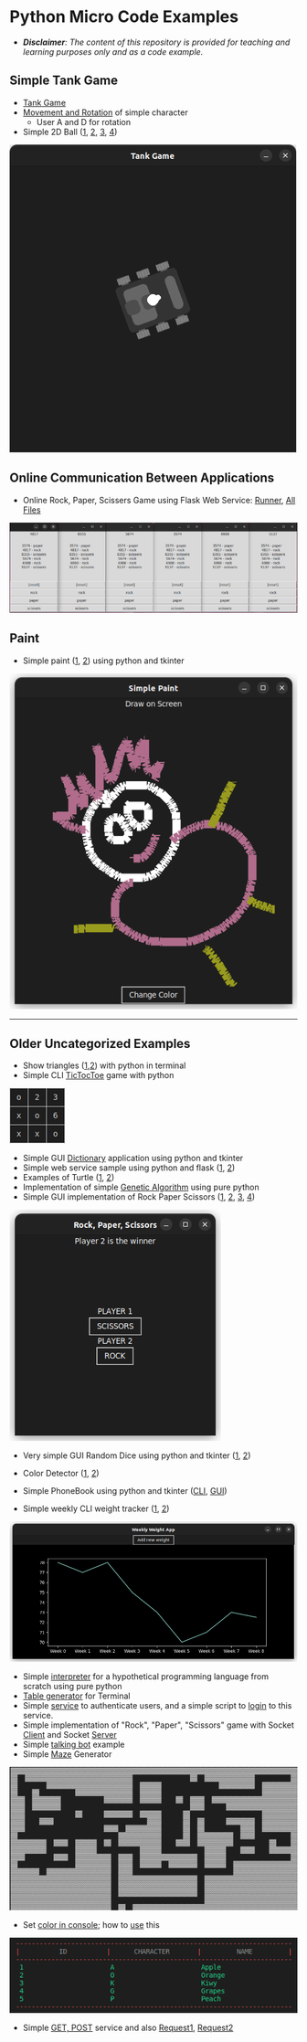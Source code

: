# Python Micro Code Examples
- ***Disclaimer**: The content of this repository is provided for teaching and learning purposes only and as a code example.*

## Simple Tank Game
- [Tank Game](games/tank/tank.py)
- [Movement and Rotation](games/dot_shooter/dot-shooter.py) of simple character
  - User A and D for rotation
- Simple 2D Ball ([1](/lessons/python/examples/sample/game_engine/simple-2d-game-part1.py), [2](/lessons/python/examples/sample/game_engine/simple-2d-game-part2.py), [3](/lessons/python/examples/sample/game_engine/simple-2d-game-part3.py), [4](/lessons/python/examples/sample/game_engine/simple-2d-game-part4.py))

![](games/tank/snapshot.png)

## Online Communication Between Applications
- Online Rock, Paper, Scissers Game using Flask Web Service: [Runner](games/rock_paper_scissers_online/runner.py), [All Files](games/rock_paper_scissers_online/)  


![](games/rock_paper_scissers_online/snapshot.png?style=center)

## Paint
- Simple paint ([1](/lessons/python/examples/apps/color/paint-01.py), [2](/lessons/python/examples/apps/color/paint-02.py)) using python and tkinter
  
![](/lessons/python/examples/apps/color/paint-02.png?style=center)


----
## Older Uncategorized Examples
- Show triangles ([1](/lessons/python/exercises/exercise-general-week-01-triangle.py),[2](/lessons/python/exercises/exercise-general-week-01-triangle-answer.py)) with python in terminal
- Simple CLI [TicTocToe](/lessons/python/examples/games/tic_toc_toe/tic-toc-toe-cli.py) game with python


![](/lessons/python/examples/games/tic_toc_toe/tic-toc-toe-cli.png?style=center)


- Simple GUI [Dictionary](/lessons/python/exercises/exercise-general-week-05-01.py) application using python and tkinter
- Simple web service sample using python and flask ([1](/lessons/python/examples/web/flask-01.py), [2](/lessons/python/examples/web/flask-02.py))
- Examples of Turtle ([1](/lessons/python/examples/sample/turtle/turtle-01.py), [2](/lessons/python/examples/sample/turtle/turtle-02.py))
- Implementation of simple [Genetic Algorithm](/lessons/algorithm/kinds/evolutionary/simple-genetic-algorithm.py) using pure python
- Simple GUI implementation of Rock Paper Scissors ([1](/lessons/python/examples/games/rock_paper_scissers/rock-paper-scissors-gui-01.py), [2](/lessons/python/examples/games/rock_paper_scissers/rock-paper-scissors-gui-02.py), [3](/lessons/python/examples/games/rock_paper_scissers/rock-paper-scissors-gui-03.py), [4](/lessons/python/examples/games/rock_paper_scissers/rock-paper-scissors-gui-04.py))

![](/lessons/python/examples/games/rock_paper_scissers/rock-paper-scissors-gui-04.png?style=center)

- Very simple GUI Random Dice using python and tkinter ([1](/lessons/python/examples/apps/random_dice/random-dice-01.py), [2](/lessons/python/examples/apps/random_dice/random-dice-02.py))
- Color Detector ([1](/lessons/python/examples/apps/color/color-detector-01.py), [2](/lessons/python/examples/apps/color/color-detector-02.py))
- Simple PhoneBook using python and tkinter ([CLI](/lessons/python/examples/apps/phone_book/phone-book-cli.py), [GUI](/lessons/python/examples/apps/phone_book/phone-book-gui.py))

- Simple weekly CLI weight tracker ([1](/lessons/python/examples/apps/gym/weight-tracker-01.py), [2](/lessons/python/examples/apps/gym/weight-tracker-02.py))

![](/lessons/python/examples/apps/gym/weight-tracker-02.png?style=center)

- Simple [interpreter](/lessons/python/examples/apps/interpreter/interpreter.py) for a hypothetical programming language from scratch using pure python
- [Table generator](/lessons/python/examples/apps/generator/simple-table-generator.py) for Terminal
- Simple [service](/lessons/python/examples/sample/auth_service/simple-bad-practice-authenticator.py) to authenticate users, and a simple script to [login](/lessons/python/examples/sample/auth_service/simple-bad-practice-login-script.py) to this service.
- Simple implementation of "Rock", "Paper", "Scissors" game with Socket [Client](/lessons/python/examples/sample/socket/simple-socket-client.py) and Socket [Server](/lessons/python/examples/sample/socket/simple-socket-server.py)
- Simple [talking bot](/lessons/python/examples/apps/bot/simple-talking-bot.py) example
- Simple [Maze](/lessons/python/examples/games/maze/simple-cli-maze-generator.py) Generator

![](/lessons/python/examples/games/maze/simple-cli-maze-generator.png?style=center)
- Set [color in console](/lessons/python/concepts/enum/color-enum.py); how to [use](/lessons/python/examples/apps/color/console-color.py) this

![](/lessons/python/examples/apps/color/console-color.png?style=center)
- Simple [GET, POST](/lessons/python/examples/sample/get_post_service/simple-get-post-service.py) service and also [Request1](/lessons/python/examples/sample/get_post_service/simple-get-post-request.py), [Request2](/lessons/python/examples/sample/get_post_service/simple-get-post-request2.py)
